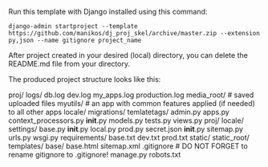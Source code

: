 Run this template with Django installed
using this command:

    django-admin startproject --template https://github.com/manikos/dj_proj_skel/archive/master.zip --extension py,json --name gitignore project_name

After project created in your desired (local) directory, you can delete the README.md file from your directory.

The produced project structure looks like this:

proj/
	logs/
   		db.log
   		dev.log
   		my_apps.log
   		production.log
   	media_root/  # saved uploaded files
   	myutils/  # an app with common features applied (if needed) to all other apps
   		locale/
   		migrations/
   		temlatetags/
   		admin.py
   		apps.py
   		context_processors.py
   		__init__.py
   		models.py
   		tests.py
   		views.py
   	proj/
   		locale/
   		settings/
   			base.py
   			__init__.py
   			local.py
   			prod.py
   			secret.json
   		__init__.py
   		sitemap.py
   		urls.py
   		wsgi.py
   	requirements/
   		base.txt
   		dev.txt
   		prod.txt
   	static/
   	static_root/
   	templates/
   		base/
   			base.html
   		sitemap.xml
   	.gitignore  # DO NOT FORGET to rename gitignore to .gitignore!
   	manage.py
   	robots.txt

